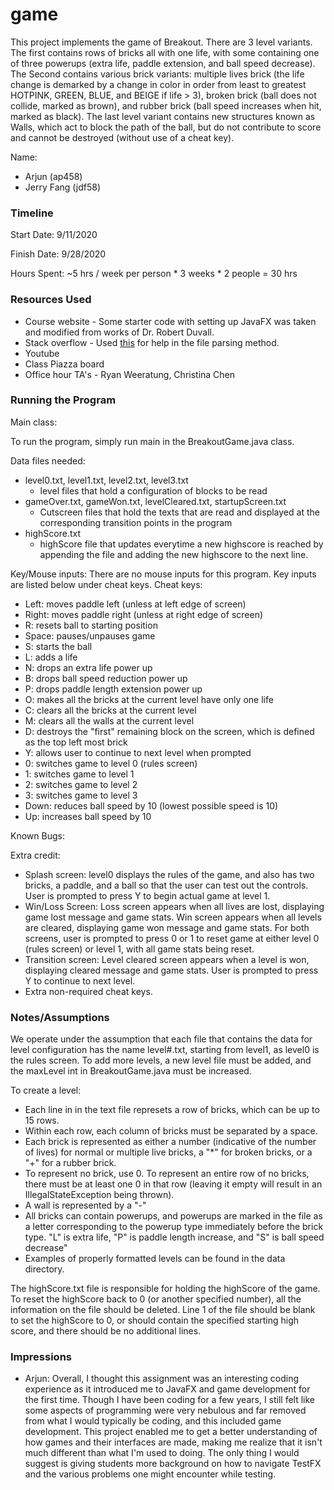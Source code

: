 game
====

This project implements the game of Breakout. There are 3 level variants. The first contains rows of bricks all with one life, with some containing one of three powerups (extra life, paddle extension, and ball speed decrease). The Second contains various brick variants: multiple lives brick (the life change is demarked by a change in color in order from least to greatest HOTPINK, GREEN, BLUE, and BEIGE if life > 3), broken brick (ball does not collide, marked as brown), and rubber brick (ball speed increases when hit, marked as black). The last level variant contains new structures known as Walls, which act to block the path of the ball, but do not contribute to score and cannot be destroyed (without use of a cheat key).

Name: 
- Arjun  (ap458)
- Jerry Fang (jdf58)

### Timeline

Start Date: 9/11/2020

Finish Date: 9/28/2020

Hours Spent: ~5 hrs / week per person * 3 weeks * 2 people = 30 hrs

### Resources Used
- Course website - Some starter code with setting up JavaFX was taken and modified from works of Dr. Robert Duvall.
- Stack overflow - Used [this](https://stackoverflow.com/questions/29930784/how-do-i-get-only-integers-from-a-string) for help in the file parsing method.
- Youtube
- Class Piazza board
- Office hour TA's - Ryan Weeratung, Christina Chen

### Running the Program

Main class:

To run the program, simply run main in the BreakoutGame.java class.

Data files needed: 
- level0.txt, level1.txt, level2.txt, level3.txt
	- level files that hold a configuration of blocks to be read
- gameOver.txt, gameWon.txt, levelCleared.txt, startupScreen.txt
	- Cutscreen files that hold the texts that are read and displayed at the corresponding transition points in the program
- highScore.txt
	- highScore file that updates everytime a new highscore is reached by appending the file and adding the new highscore to the next line.

Key/Mouse inputs:
There are no mouse inputs for this program.
Key inputs are listed below under cheat keys.
Cheat keys:
- Left: moves paddle left (unless at left edge of screen)
- Right: moves paddle right (unless at right edge of screen)
- R: resets ball to starting position
- Space: pauses/unpauses game
- S: starts the ball 
- L: adds a life 
- N: drops an extra life power up
- B: drops ball speed reduction power up
- P: drops paddle length extension power up
- O: makes all the bricks at the current level have only one life
- C: clears all the bricks at the current level
- M: clears all the walls at the current level
- D: destroys the "first" remaining block on the screen, which is defined as the top left most brick 
- Y: allows user to continue to next level when prompted
- 0: switches game to level 0 (rules screen) 
- 1: switches game to level 1
- 2: switches game to level 2
- 3: switches game to level 3
- Down: reduces ball speed by 10 (lowest possible speed is 10)
- Up: increases ball speed by 10 

Known Bugs:

Extra credit:
- Splash screen: level0 displays the rules of the game, and also has two bricks, a paddle, and a ball so that the user can test out
the controls. User is prompted to press Y to begin actual game at level 1. 
- Win/Loss Screen: Loss screen appears when all lives are lost, displaying game lost message and game stats. Win screen appears when
all levels are cleared, displaying game won message and game stats. For both screens, user is prompted to press 0 or 1 to reset game at either level 0
(rules screen) or level 1, with all game stats being reset. 
- Transition screen: Level cleared screen appears when a level is won, displaying cleared message and game stats. User is prompted to press Y 
to continue to next level. 
- Extra non-required cheat keys.


### Notes/Assumptions
We operate under the assumption that each file that contains the data for level configuration has the name level#.txt, starting from level1, as level0 is the rules screen. To add more levels, a new level file must be added, and the maxLevel int in BreakoutGame.java must be increased.

To create a level:

- Each line in in the text file represets a row of bricks, which can be up to 15 rows. 
- Within each row, each column of bricks must be separated by a space.
- Each brick is represented as either a number (indicative of the number of lives) for normal or multiple live bricks, a "*" for broken bricks, or a "+" for a rubber brick.
- To represent no brick, use 0. To represent an entire row of no bricks, there must be at least one 0 in that row (leaving it empty will result in an IllegalStateException being thrown).
- A wall is represented by a "-"
- All bricks can contain powerups, and powerups are marked in the file as a letter corresponding to the powerup type immediately before the brick type. "L" is extra life, "P" is paddle length increase, and "S" is ball speed decrease"
- Examples of properly formatted levels can be found in the data directory.

The highScore.txt file is responsible for holding the highScore of the game. To reset the highScore back to 0 (or another specified number),
all the information on the file should be deleted. Line 1 of the file should be blank to set the highScore to 0, or should contain the specified starting high score, and there should be no additional lines. 

### Impressions
- Arjun: Overall, I thought this assignment was an interesting coding experience as it introduced me to JavaFX and game development 
for the first time. Though I have been coding for a few years, I still felt like some aspects of programming were very nebulous and
far removed from what I would typically be coding, and this included game development. This project enabled me to get a better understanding
of how games and their interfaces are made, making me realize that it isn't much different than what I'm used to doing. The only thing I would
suggest is giving students more background on how to navigate TestFX and the various problems one might encounter while testing. 

